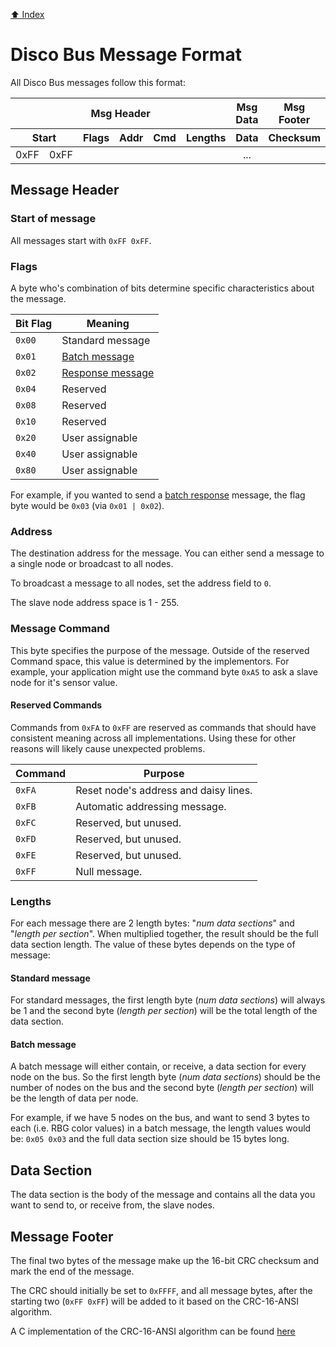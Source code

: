 [:arrow_up: Index](#README.md)

# Disco Bus Message Format

All Disco Bus messages follow this format:

<table style="text-align: center;">
  <thead>
    <tr>
      <th colspan="7">Msg Header</th>
      <th>Msg Data</th>
      <th colspan="2">Msg Footer</th>
    </tr>
    <tr>
      <th colspan="2">Start</th>
      <th>Flags</th>
      <th>Addr</th>
      <th>Cmd</th>
      <th colspan="2">Lengths</th>
      <th>Data</th>
      <th colspan="2">Checksum</th>
    </tr>
  </thead>
  <tbody>
    <tr>
      <td>0xFF</td>
      <td>0xFF</td>
      <td></td>
      <td></td>
      <td></td>
      <td></td>
      <td></td>
      <td>...</td>
      <td></td>
      <td></td>
    </tr>
  </tbody>
</table>

## Message Header

### Start of message

All messages start with `0xFF 0xFF`.

### Flags

A byte who's combination of bits determine specific characteristics about the message.

| Bit Flag  | Meaning                                                       |
|-----------|---------------------------------------------------------------|
| `0x00`    | Standard message                                              |
| `0x01`    | [Batch message](../docs/communication.md#batch-message)       |
| `0x02`    | [Response message](../docs/communication.md#response-message) |
| `0x04`    | Reserved                                                      |
| `0x08`    | Reserved                                                      |
| `0x10`    | Reserved                                                      |
| `0x20`    | User assignable                                               |
| `0x40`    | User assignable                                               |
| `0x80`    | User assignable                                               |


For example, if you wanted to send a [batch response](../docs/communication.md#batch-response-message)
message, the flag byte would be `0x03` (via `0x01 | 0x02`).

### Address

The destination address for the message. You can either send a message to a single node
or broadcast to all nodes.

To broadcast a message to all nodes, set the address field to `0`.

The slave node address space is 1 - 255.

### Message Command

This byte specifies the purpose of the message. Outside of the reserved Command
space, this value is determined by the implementors. For example, your application
might use the command byte `0xA5` to ask a slave node for it's sensor value.

#### Reserved Commands

Commands from `0xFA` to `0xFF` are reserved as commands that should have consistent
meaning across all implementations. Using these for other reasons will likely cause
unexpected problems.

| Command   | Purpose                                   |
|-----------|-------------------------------------------|
| `0xFA`    | Reset node's address and daisy lines.     |
| `0xFB`    | Automatic addressing message.             |
| `0xFC`    | Reserved, but unused.                     |
| `0xFD`    | Reserved, but unused.                     |
| `0xFE`    | Reserved, but unused.                     |
| `0xFF`    | Null message.                             |

### Lengths

For each message there are 2 length bytes: "_num data sections_" and "_length per section_".
When multiplied together, the result should be the full data section length. The value of
these bytes depends on the type of message:

#### Standard message

For standard messages, the first length byte (_num data sections_) will always be 1
and the second byte (_length per section_) will be the total length of the data section.

#### Batch message

A batch message will either contain, or receive, a data section for every node on the
bus. So the first length byte (_num data sections_) should be the number of nodes on the
bus and the second byte (_length per section_) will be the length of data per node.

For example, if we have 5 nodes on the bus, and want to send 3 bytes to each (i.e. RBG color values)
in a batch message, the length values would be: `0x05 0x03` and the full data section size should be
15 bytes long.

## Data Section

The data section is the body of the message and contains all the data you want to send to, or
receive from, the slave nodes.

## Message Footer

The final two bytes of the message make up the 16-bit CRC checksum and mark the end of the message.

The CRC should initially be set to `0xFFFF`, and all message bytes, after the starting two (`0xFF 0xFF`)
will be added to it based on the CRC-16-ANSI algorithm.

A C implementation of the CRC-16-ANSI algorithm can be found [here](http://www.nongnu.org/avr-libc/user-manual/group__util__crc.html#ga95371c87f25b0a2497d9cba13190847f)
